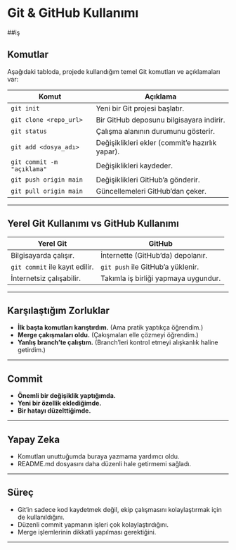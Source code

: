 # Git & GitHub Kullanımı

##iş


## Komutlar
Aşağıdaki tabloda, projede kullandığım temel Git komutları ve açıklamaları var:

|              Komut |   Açıklama |
|---------------------|-----------------------|
| `git init` | Yeni bir Git projesi başlatır. |
| `git clone <repo_url>` | Bir GitHub deposunu bilgisayara indirir. |
| `git status` | Çalışma alanının durumunu gösterir. |
| `git add <dosya_adı>` | Değişiklikleri ekler (commit’e hazırlık yapar). |
| `git commit -m "açıklama"` | Değişiklikleri kaydeder. |
| `git push origin main` | Değişiklikleri GitHub’a gönderir. |
| `git pull origin main` | Güncellemeleri GitHub’dan çeker. |

---

##  Yerel Git Kullanımı vs GitHub Kullanımı
| **Yerel Git**                                  | **GitHub** |
|------------------------------------------|---------------------------------------|
| Bilgisayarda çalışır.                    | İnternette (GitHub’da) depolanır. |
| `git commit` ile kayıt edilir.           | `git push` ile GitHub’a yüklenir. |
| İnternetsiz çalışabilir.                 | Takımla iş birliği yapmaya uygundur. |

---

##  Karşılaştığım Zorluklar
- **İlk başta komutları karıştırdım.** (Ama pratik yaptıkça öğrendim.)
- **Merge çakışmaları oldu.** (Çakışmaları elle çözmeyi öğrendim.)
- **Yanlış branch’te çalıştım.** (Branch’leri kontrol etmeyi alışkanlık haline getirdim.)

---

## Commit 
- **Önemli bir değişiklik yaptığımda.**  
- **Yeni bir özellik eklediğimde.**  
- **Bir hatayı düzelttiğimde.**  

---

##  Yapay Zeka
- Komutları unuttuğumda buraya yazmama yardımcı oldu.  
- README.md dosyasını daha düzenli hale getirmemi sağladı.  

---

## Süreç
- Git’in sadece kod kaydetmek değil, ekip çalışmasını kolaylaştırmak için de kullanıldığını.  
- Düzenli commit yapmanın işleri çok kolaylaştırdığını.  
- Merge işlemlerinin dikkatli yapılması gerektiğini.  


---



